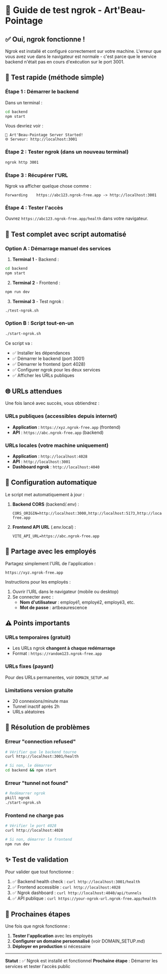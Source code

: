 # 🚀 Guide de test ngrok - Art'Beau-Pointage

## ✅ Oui, ngrok fonctionne !

Ngrok est installé et configuré correctement sur votre machine. L'erreur que vous avez vue dans le navigateur est normale - c'est parce que le service backend n'était pas en cours d'exécution sur le port 3001.

## 🎯 Test rapide (méthode simple)

### Étape 1 : Démarrer le backend
Dans un terminal :
```bash
cd backend
npm start
```

Vous devriez voir :
```
🎉 Art'Beau-Pointage Server Started!
🌐 Serveur: http://localhost:3001
```

### Étape 2 : Tester ngrok (dans un nouveau terminal)
```bash
ngrok http 3001
```

### Étape 3 : Récupérer l'URL
Ngrok va afficher quelque chose comme :
```
Forwarding    https://abc123.ngrok-free.app -> http://localhost:3001
```

### Étape 4 : Tester l'accès
Ouvrez `https://abc123.ngrok-free.app/health` dans votre navigateur.

## 🔄 Test complet avec script automatisé

### Option A : Démarrage manuel des services

1. **Terminal 1** - Backend :
```bash
cd backend
npm start
```

2. **Terminal 2** - Frontend :
```bash
npm run dev
```

3. **Terminal 3** - Test ngrok :
```bash
./test-ngrok.sh
```

### Option B : Script tout-en-un

```bash
./start-ngrok.sh
```

Ce script va :
- ✅ Installer les dépendances
- ✅ Démarrer le backend (port 3001)
- ✅ Démarrer le frontend (port 4028)  
- ✅ Configurer ngrok pour les deux services
- ✅ Afficher les URLs publiques

## 🌐 URLs attendues

Une fois lancé avec succès, vous obtiendrez :

### URLs publiques (accessibles depuis internet)
- **Application** : `https://xyz.ngrok-free.app` (frontend)
- **API** : `https://abc.ngrok-free.app` (backend)

### URLs locales (votre machine uniquement)
- **Application** : `http://localhost:4028`
- **API** : `http://localhost:3001`
- **Dashboard ngrok** : `http://localhost:4040`

## 🔧 Configuration automatique

Le script met automatiquement à jour :

1. **Backend CORS** (backend/.env) :
   ```
   CORS_ORIGIN=http://localhost:3000,http://localhost:5173,http://localhost:4028,https://xyz.ngrok-free.app
   ```

2. **Frontend API URL** (.env.local) :
   ```
   VITE_API_URL=https://abc.ngrok-free.app
   ```

## 📱 Partage avec les employés

Partagez simplement l'URL de l'application :
```
https://xyz.ngrok-free.app
```

Instructions pour les employés :
1. Ouvrir l'URL dans le navigateur (mobile ou desktop)
2. Se connecter avec :
   - **Nom d'utilisateur** : employé1, employé2, employé3, etc.
   - **Mot de passe** : artbeaurescence

## ⚠️ Points importants

### URLs temporaires (gratuit)
- Les URLs ngrok **changent à chaque redémarrage**
- Format : `https://random123.ngrok-free.app`

### URLs fixes (payant)
Pour des URLs permanentes, voir `DOMAIN_SETUP.md`

### Limitations version gratuite
- 20 connexions/minute max
- Tunnel inactif après 2h
- URLs aléatoires

## 🐛 Résolution de problèmes

### Erreur "connection refused"
```bash
# Vérifier que le backend tourne
curl http://localhost:3001/health

# Si non, le démarrer
cd backend && npm start
```

### Erreur "tunnel not found"
```bash
# Redémarrer ngrok
pkill ngrok
./start-ngrok.sh
```

### Frontend ne charge pas
```bash
# Vérifier le port 4028
curl http://localhost:4028

# Si non, démarrer le frontend
npm run dev
```

## ✨ Test de validation

Pour valider que tout fonctionne :

1. ✅ Backend health check : `curl http://localhost:3001/health`
2. ✅ Frontend accessible : `curl http://localhost:4028`
3. ✅ Ngrok dashboard : `curl http://localhost:4040/api/tunnels`
4. ✅ API publique : `curl https://your-ngrok-url.ngrok-free.app/health`

## 🎉 Prochaines étapes

Une fois que ngrok fonctionne :

1. **Tester l'application** avec les employés
2. **Configurer un domaine personnalisé** (voir DOMAIN_SETUP.md)
3. **Déployer en production** si nécessaire

---

**Statut** : ✅ Ngrok est installé et fonctionnel
**Prochaine étape** : Démarrer les services et tester l'accès public

